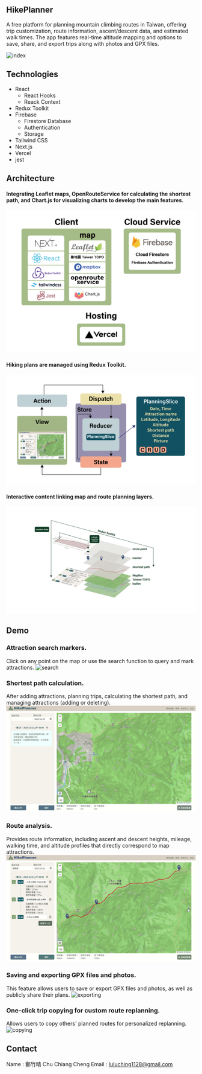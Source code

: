 
## HikePlanner

A free platform for planning mountain climbing routes in Taiwan, offering trip customization, route information, ascent/descent data, and estimated walk times. The app features real-time altitude mapping and options to save, share, and export trips along with photos and GPX files.

![index](public/readme/6.gif)

## Technologies
- React
  - React Hooks
  - Reack Context
- Redux Toolkit
- Firebase
  - Firestore Database
  - Authentication
  - Storage
- Tailwind CSS  
- Next.js
- Vercel
- jest

## Architecture

#### Integrating Leaflet maps, OpenRouteService for calculating the shortest path, and Chart.js for visualizing charts to develop the main features.
![technologies](public/readme/technologies.jpg)

#### Hiking plans are managed using Redux Toolkit.
![map](public/readme/redux.jpg)

#### Interactive content linking map and route planning layers.
![map](public/readme/map.gif)

## Demo

### Attraction search markers.
Click on any point on the map or use the search function to query and mark attractions.
![search](public/readme/1.gif)

### Shortest path calculation.
After adding attractions, planning trips, calculating the shortest path, and managing attractions (adding or deleting).
![path](public/readme/2.gif)

### Route analysis.
Provides route information, including ascent and descent heights, mileage, walking time, and altitude profiles that directly correspond to map attractions.
![analysis](public/readme/3.gif)

### Saving and exporting GPX files and photos.
This feature allows users to save or export GPX files and photos, as well as publicly share their plans.
![exporting](public/readme/4.gif)

### One-click trip copying for custom route replanning.
Allows users to copy others' planned routes for personalized replanning.
![copying](public/readme/5.gif)

## Contact
Name : 鄭竹晴 Chu Chiang Cheng
Email : luluching1128@gmail.com

